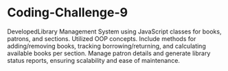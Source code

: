 # Coding-Challenge-9
DevelopedLibrary Management System using JavaScript classes for books, patrons, and sections. Utilized OOP concepts. Include methods for adding/removing books, tracking borrowing/returning, and calculating available books per section. Manage patron details and generate library status reports, ensuring scalability and ease of maintenance.
